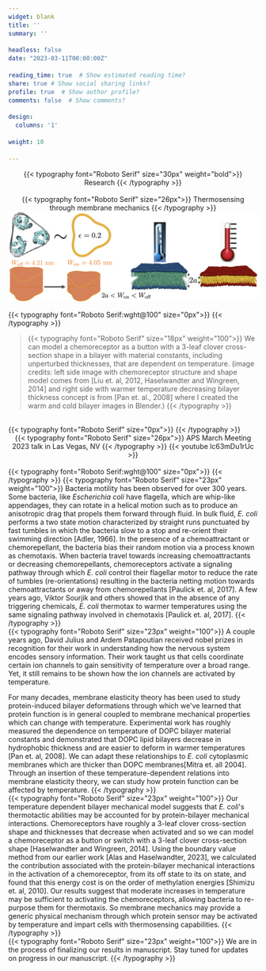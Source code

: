 ```yaml
---
widget: blank
title: ''
summary: ''

headless: false
date: "2023-03-11T00:00:00Z"

reading_time: true  # Show estimated reading time?
share: true # Show social sharing links?
profile: true  # Show author profile?
comments: false  # Show comments?

design:
  columns: '1'

weight: 10

---
```

<center>
{{< typography font="Roboto Serif" size="30px" weight="bold">}}
  Research
{{< /typography >}}
</center>
<br>
<center>
{{< typography font="Roboto Serif" size="26px">}}
  Thermosensing through membrane mechanics
{{< /typography >}}
</center>
<img src="thermosensing_cover.png">

{{< typography font="Roboto Serif:wght@100" size="0px">}}
{{< /typography >}}
> {{< typography font="Roboto Serif" size="18px" weight="100">}}
    We can model a chemoreceptor as a button with a 3-leaf clover cross-section shape in a bilayer with material constants, including unperturbed thicknesses, that are dependent on temperature. (image credits: left side image with chemoreceptor structure and shape model comes from [Liu et. al, 2012, Haselwandter and Wingreen, 2014] and right side with warmer temperature decreasing bilayer thickness concept is from [Pan et. al., 2008] where I created the warm and cold bilayer images in Blender.)
  {{< /typography >}}

<br>
{{< typography font="Roboto Serif" size="0px">}}
{{< /typography >}}
<center>
{{< typography font="Roboto Serif" size="26px">}}
  APS March Meeting 2023 talk in Las Vegas, NV
{{< /typography >}}
{{< youtube lc63mDu1rUc >}}
</center>
<br>
{{< typography font="Roboto Serif:wght@100" size="0px">}}
{{< /typography >}}
{{< typography font="Roboto Serif" size="23px" weight="100">}}
  Bacteria motility has been observed for over 300 years. Some bacteria, like <i>Escherichia coli</i> have flagella, which are whip-like appendages, they can rotate in a helical motion such as to produce an anisotropic drag that propels them forward through fluid. In bulk fluid, <i>E. coli</i> performs a two state motion characterized by straight runs punctuated by fast tumbles in which the bacteria slow to a stop and re-orient their swimming direction [Adler, 1966]. In the presence of a chemoattractant or chemorepellant, the bacteria bias their random motion via a process known as chemotaxis. When bacteria travel towards increasing chemoattractants or decreasing chemorepellants, chemoreceptors activate a signaling pathway through which <i>E. coli</i> control their flagellar motor to reduce the rate of tumbles (re-orientations) resulting in the bacteria netting motion towards chemoattractants or away from chemorepellants [Paulick et. al, 2017]. A few years ago, Viktor Sourjik and others showed that in the absence of any triggering chemicals, <i>E. coli</i> thermotax to warmer temperatures using the same signaling pathway involved in chemotaxis [Paulick et. al, 2017].
{{< /typography >}}
<br>
{{< typography font="Roboto Serif" size="23px" weight="100">}}
   A couple years ago, David Julius and Ardem Patapoutian received nobel prizes in recognition for their work in understanding how the nervous system encodes sensory information. Their work taught us that cells coordinate certain ion channels to gain sensitivity of temperature over a broad range. Yet, it still remains to be shown how the ion channels are activated by temperature.

   For many decades, membrane elasticity theory has been used to study protein-induced bilayer deformations through which we've learned that protein function is in general coupled to membrane mechanical properties which can change with temperature. Experimental work has roughly measured the dependence on temperature of DOPC bilayer material constants and demonstrated that DOPC lipid bilayers decrease in hydrophobic thickness and are easier to deform in warmer temperatures [Pan et. al, 2008]. We can adapt these relationships to <i>E. coli</i> cytoplasmic membranes which are thicker than DOPC membranes[Mitra et. all 2004]. Through an insertion of these temperature-dependent relations into membrane elasticity theory, we can study how protein function can be affected by temperature.
{{< /typography >}}
<br>
{{< typography font="Roboto Serif" size="23px" weight="100">}}
Our temperature dependent bilayer mechanical model suggests that <i>E. coli</i>'s thermotactic abilities may be accounted for by protein-bilayer mechanical interactions. Chemoreceptors have roughly a 3-leaf clover cross-section shape and thicknesses that decrease when activated and so we can model a chemoreceptor as a button or switch with a 3-leaf clover cross-section shape [Haselwandter and Wingreen, 2014]. Using the boundary value method from our earlier work [Alas and Haselwandter, 2023], we calculated the contribution associated with the protein-bilayer mechanical interactions in the activation of a chemoreceptor, from its off state to its on state, and found that this energy cost is on the order of methylation energies [Shimizu et. al, 2010]. Our results suggest that moderate increases in temperature may be sufficient to activating the chemoreceptors, allowing bacteria to re-purpose them for thermotaxis. So membrane mechanics may provide a generic physical mechanism through which protein sensor may be activated by temperature and impart cells with thermosensing capabilities. 
{{< /typography >}}
<br>
{{< typography font="Roboto Serif" size="23px" weight="100">}}
We are in the process of finalizing our results in manuscript. Stay tuned for updates on progress in our manuscript.
{{< /typography >}}